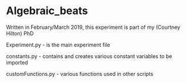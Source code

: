 # Algebraic_beats
Written in February/March 2019, this experiment is part of my (Courtney Hilton) PhD

Experiment.py - is the main experiment file

constants.py - contains and creates various constant variables to be imported

customFunctions.py - various functions used in other scripts

